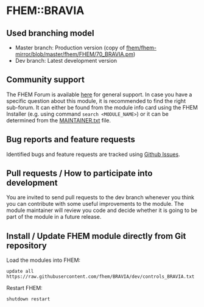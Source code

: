 # FHEM::BRAVIA

## Used branching model
* Master branch: Production version (copy of [fhem/fhem-mirror/blob/master/fhem/FHEM/70_BRAVIA.pm](https://github.com/fhem/fhem-mirror/blob/master/fhem/FHEM/70_BRAVIA.pm))
* Dev branch: Latest development version

## Community support
The FHEM Forum is available [here](https://forum.fhem.de/) for general support.
In case you have a specific question about this module, it is recommended to find the right sub-forum.
It can either be found from the module info card using the FHEM Installer (e.g. using command `search <MODULE_NAME>`) or it can be determined from the [MAINTAINER.txt](https://github.com/fhem/fhem-mirror/blob/master/fhem/MAINTAINER.txt) file.

## Bug reports and feature requests
Identified bugs and feature requests are tracked using [Github Issues](https://github.com/fhem/BRAVIA/issues).

## Pull requests / How to participate into development
You are invited to send pull requests to the dev branch whenever you think you can contribute with some useful improvements to the module. The module maintainer will review you code and decide whether it is going to be part of the module in a future release.

## Install / Update FHEM module directly from Git repository

Load the modules into FHEM:

    update all https://raw.githubusercontent.com/fhem/BRAVIA/dev/controls_BRAVIA.txt
Restart FHEM:
    
    shutdown restart